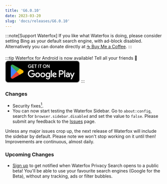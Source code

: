 ```yaml
---
title: 'G6.0.10'
date: 2023-03-20
slug: 'docs/releases/G6.0.10'
---
```


:::note[Support Waterfox]
If you like what Waterfox is doing, please consider setting Bing as your default search engine, with ad-block disabled.
Alternatively you can donate directly at [☕️ Buy Me a Coffee](https://www.buymeacoffee.com/waterfox).
:::

:::tip
Waterfox for Android is now available! Tell all your friends 📣
[![Get it on Google Play](../../../../assets/google-play-badge.png)](https://play.google.com/store/apps/details?id=net.waterfox.android.release)
:::

### Changes

- Security fixes[<sup>1</sup>](https://www.mozilla.org/en-US/security/advisories/mfsa2024-13/).
- You can now start testing the Waterfox Sidebar. Go to `about:config`, search for `browser.sidebar.disabled` and set the value to `false`. Please submit any feedback to the [Issues](https://github.com/WaterfoxCo/Waterfox/issues) page.

Unless any major issues crop up, the next release of Waterfox will include the sidebar by default. Please note we won't stop working on it until then! Improvements are continuous, almost daily.

### Upcoming Changes

- [Sign up](https://browserworks.typeform.com/to/E1KEJaKj) to get notified when Waterfox Privacy Search opens to a public beta! You'll be able to use your favourite search engines (Google for the Beta), without any tracking, ads or filter bubbles.